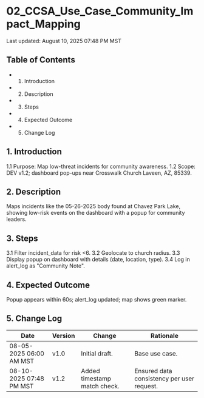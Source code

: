 # 02_CCSA_Use_Case_Community_Impact_Mapping

Last updated: August 10, 2025 07:48 PM MST

## Table of Contents
- 1. Introduction
- 2. Description
- 3. Steps
- 4. Expected Outcome
- 5. Change Log

## 1. Introduction
1.1 Purpose: Map low-threat incidents for community awareness.
1.2 Scope: DEV v1.2; dashboard pop-ups near Crosswalk Church Laveen, AZ, 85339.

## 2. Description
Maps incidents like the 05-26-2025 body found at Chavez Park Lake, showing low-risk events on the dashboard with a popup for community leaders.

## 3. Steps
3.1 Filter incident_data for risk <6.
3.2 Geolocate to church radius.
3.3 Display popup on dashboard with details (date, location, type).
3.4 Log in alert_log as "Community Note".

## 4. Expected Outcome
Popup appears within 60s; alert_log updated; map shows green marker.

## 5. Change Log
| Date | Version | Change | Rationale |
|------|---------|--------|-----------|
| 08-05-2025 06:00 AM MST | v1.0 | Initial draft. | Base use case. |
| 08-10-2025 07:48 PM MST | v1.2 | Added timestamp match check. | Ensured data consistency per user request. |